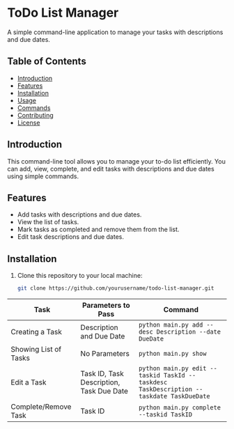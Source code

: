 # ToDo List Manager

A simple command-line application to manage your tasks with descriptions and due dates.

## Table of Contents

- [Introduction](#introduction)
- [Features](#features)
- [Installation](#installation)
- [Usage](#usage)
- [Commands](#commands)
- [Contributing](#contributing)
- [License](#license)

## Introduction

This command-line tool allows you to manage your to-do list efficiently. You can add, view, complete, and edit tasks with descriptions and due dates using simple commands.

## Features

- Add tasks with descriptions and due dates.
- View the list of tasks.
- Mark tasks as completed and remove them from the list.
- Edit task descriptions and due dates.

## Installation

1. Clone this repository to your local machine:

   ```bash
   git clone https://github.com/yourusername/todo-list-manager.git


| Task                  | Parameters to Pass                     | Command                                                |
|-----------------------|----------------------------------------|--------------------------------------------------------|
| Creating a Task       | Description and Due Date               | `python main.py add --desc Description --date DueDate` |
| Showing List of Tasks | No Parameters                         | `python main.py show`                                 |
| Edit a Task           | Task ID, Task Description, Task Due Date | `python main.py edit --taskid TaskId --taskdesc TaskDescription --taskdate TaskDueDate` |
| Complete/Remove Task  | Task ID                                | `python main.py complete --taskid TaskID`              |

   

